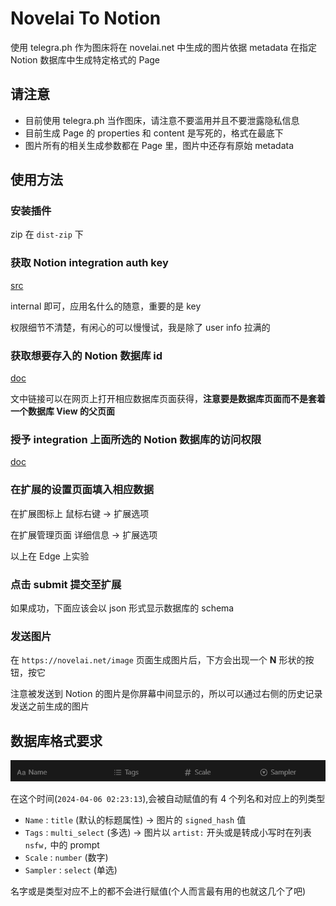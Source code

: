 # Novelai To Notion

使用 telegra.ph 作为图床将在 novelai.net 中生成的图片依据 metadata 在指定 Notion 数据库中生成特定格式的 Page

## 请注意

- 目前使用 telegra.ph 当作图床，请注意不要滥用并且不要泄露隐私信息
- 目前生成 Page 的 properties 和 content 是写死的，格式在最底下
- 图片所有的相关生成参数都在 Page 里，图片中还存有原始 metadata

## 使用方法

### 安装插件

zip 在 `dist-zip` 下

### 获取 Notion integration auth key

[src](https://www.notion.so/my-integrations)

internal 即可，应用名什么的随意，重要的是 key

权限细节不清楚，有闲心的可以慢慢试，我是除了 user info 拉满的

### 获取想要存入的 Notion 数据库 id

[doc](https://developers.notion.com/reference/retrieve-a-database)

文中链接可以在网页上打开相应数据库页面获得，**注意要是数据库页面而不是套着一个数据库 View 的父页面**

### 授予 integration 上面所选的 Notion 数据库的访问权限

[doc](https://www.notion.so/help/add-and-manage-connections-with-the-api#add-connections-to-pages)


### 在扩展的设置页面填入相应数据

在扩展图标上 鼠标右键 -> 扩展选项

在扩展管理页面 详细信息 -> 扩展选项

以上在 Edge 上实验

### 点击 submit 提交至扩展

如果成功，下面应该会以 json 形式显示数据库的 schema

### 发送图片

在 `https://novelai.net/image` 页面生成图片后，下方会出现一个 **N** 形状的按钮，按它

注意被发送到 Notion 的图片是你屏幕中间显示的，所以可以通过右侧的历史记录发送之前生成的图片


## 数据库格式要求

![schema](img/image.png)

在这个时间(`2024-04-06 02:23:13`),会被自动赋值的有 4 个列名和对应上的列类型

- `Name` : `title` (默认的标题属性) -> 图片的 `signed_hash` 值
- `Tags` : `multi_select` (多选) -> 图片以 `artist:` 开头或是转成小写时在列表 `nsfw,` 中的 prompt
- `Scale` : `number` (数字)
- `Sampler` : `select` (单选)

名字或是类型对应不上的都不会进行赋值(个人而言最有用的也就这几个了吧)
